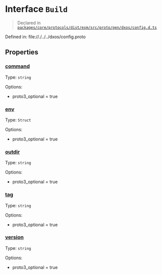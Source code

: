 # Interface `Build`
> Declared in [`packages/core/protocols/dist/esm/src/proto/gen/dxos/config.d.ts`]()

Defined in:
   file://./../../dxos/config.proto
## Properties
### [command]()
Type: <code>string</code>

Options:
  - proto3_optional = true

### [env]()
Type: <code>Struct</code>

Options:
  - proto3_optional = true

### [outdir]()
Type: <code>string</code>

Options:
  - proto3_optional = true

### [tag]()
Type: <code>string</code>

Options:
  - proto3_optional = true

### [version]()
Type: <code>string</code>

Options:
  - proto3_optional = true

    